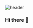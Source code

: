 ![header](https://capsule-render.vercel.app/api?type=slice&color=auto&height=300&section=header&text=Si%20hyun&fontSize=90)

### Hi there 👋

<!--
**SihyunSeo/SihyunSeo** is a ✨ _special_ ✨ repository because its `README.md` (this file) appears on your GitHub profile.

Here are some ideas to get you started:

- 🔭 I’m currently working on ...
- 🌱 I’m currently learning ...
- 👯 I’m looking to collaborate on ...
- 🤔 I’m looking for help with ...
- 💬 Ask me about ...
- 📫 How to reach me: ...
- 😄 Pronouns: ...
- ⚡ Fun fact: ...
-->
